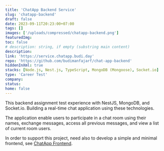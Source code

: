 ```yaml
---
title: 'ChatApp Backend Service'
slug: 'chatapp-backend'
draft: false
date: 2023-09-11T20:23:00+07:00
tags: []
images: ['/uploads/compressed/chatapp-backend.png']
featuredImg:
toc: false
# description: string, if empty (substring main content)
description:
link: 'https://service.chatapp.budi.day'
repo: 'https://github.com/budimanfajarf/chat-app-backend'
hiddenInXml: true
stacks: [Node.js, Nest.js, TypeScript, MongoDB (Mongoose), Socket.io]
type: 'Career Test'
company:
status:
home: false
---
```


This backend assignment test experience with NestJS, MongoDB, and Socket.io. Building a real-time chat application using these technologies.

The application enable users to participate in a chat room using their names, exchange messages, access all previous messages, and view a list of current room users.

In order to support this project, need also to develop a simple and minimal frontend, see [ChatApp Frontend](/dev/#chatapp-frontend).
